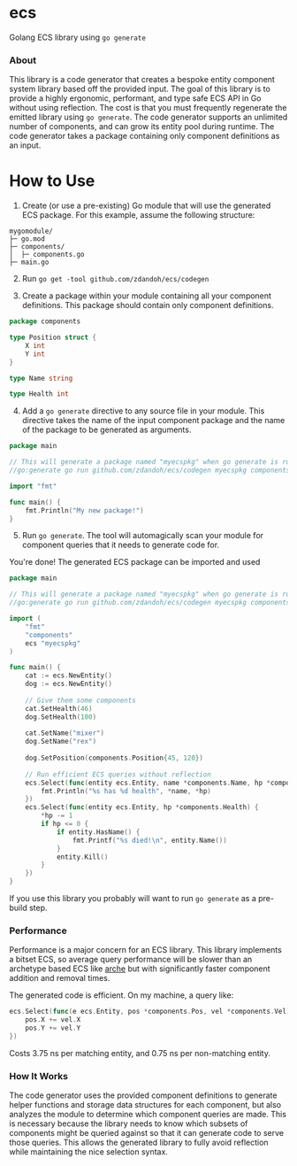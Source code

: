 # ecs
Golang ECS library using `go generate`

### About
This library is a code generator that creates a bespoke entity component system library based off the provided input. The goal of this library is to provide
a highly ergonomic, performant, and type safe ECS API in Go without using reflection. The cost is that you must frequently regenerate the emitted library using `go generate`.
The code generator supports an unlimited number of components, and can grow its entity pool during runtime.
The code generator takes a package containing only component definitions as an input.

# How to Use
1. Create (or use a pre-existing) Go module that will use the generated ECS package. For this example, assume the
following structure:
```
mygomodule/
├─ go.mod
├─ components/
│  ├─ components.go
├─ main.go
```

2. Run `go get -tool github.com/zdandoh/ecs/codegen`

3. Create a package within your module containing all your component definitions. This package should contain only component definitions.
```go
package components

type Position struct {
	X int
	Y int
}

type Name string

type Health int
```

4. Add a `go generate` directive to any source file in your module. This
directive takes the name of the input component package and the name of the 
package to be generated as arguments.
```go
package main

// This will generate a package named "myecspkg" when go generate is run.
//go:generate go run github.com/zdandoh/ecs/codegen myecspkg components

import "fmt"

func main() {
	fmt.Println("My new package!")
}
```

5. Run `go generate`. The tool will automagically scan your module for component
queries that it needs to generate code for.

You're done! The generated ECS package can be imported and used
```go
package main

// This will generate a package named "myecspkg" when go generate is run.
//go:generate go run github.com/zdandoh/ecs/codegen myecspkg components

import (
	"fmt"
	"components"
	ecs "myecspkg"
)

func main() {
    cat := ecs.NewEntity()
    dog := ecs.NewEntity()
    
    // Give them some components
    cat.SetHealth(46)
    dog.SetHealth(100)
    
    cat.SetName("mixer")
    dog.SetName("rex")
    
    dog.SetPosition(components.Position{45, 120})
    
    // Run efficient ECS queries without reflection
    ecs.Select(func(entity ecs.Entity, name *components.Name, hp *components.Health) {
        fmt.Println("%s has %d health", *name, *hp)
    })
    ecs.Select(func(entity ecs.Entity, hp *components.Health) {
        *hp -= 1
        if hp <= 0 {
            if entity.HasName() {
                fmt.Printf("%s died!\n", entity.Name())
            }
            entity.Kill()
        }
    })
}
```
If you use this library you probably will want to run `go generate` as a
pre-build step.

### Performance
Performance is a major concern for an ECS library. This library implements a bitset ECS,
so average query performance will be slower than an archetype based ECS
like [arche](https://github.com/mlange-42/arche) but with significantly faster component addition and removal times.

The generated code is efficient. On my machine, a query like:
```go
ecs.Select(func(e ecs.Entity, pos *components.Pos, vel *components.Vel) {
    pos.X += vel.X
    pos.Y += vel.Y
})
```
Costs 3.75 ns per matching entity, and 0.75 ns per non-matching entity. 

### How It Works
The code generator uses the provided component definitions to generate
helper functions and storage data structures for each component, but also
analyzes the module to determine which component queries are made.
This is necessary because the library needs to know which subsets
of components might be queried against so that it can generate code to serve
those queries. This allows the generated library to fully avoid reflection
while maintaining the nice selection syntax.